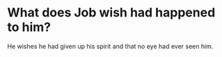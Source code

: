 # What does Job wish had happened to him?

He wishes he had given up his spirit and that no eye had ever seen him.
